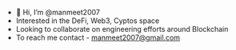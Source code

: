 - 👋 Hi, I’m @manmeet2007
- Interested in the DeFi, Web3, Cyptos space
- Looking to collaborate on engineering efforts around Blockchain
- To reach me contact - manmeet2007@gmail.com

<!---
manmeet2007/manmeet2007 is a ✨ special ✨ repository because its `README.md` (this file) appears on your GitHub profile.
You can click the Preview link to take a look at your changes.
--->

